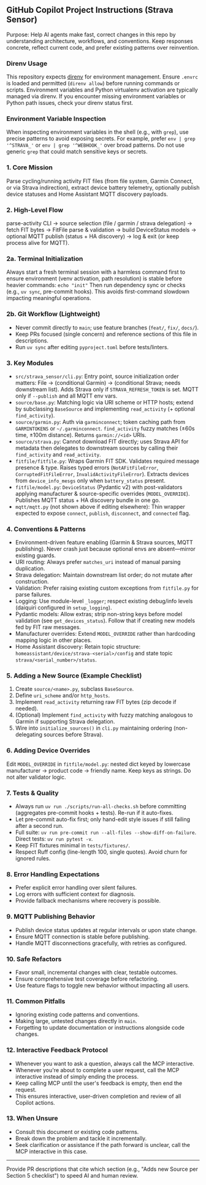 ## GitHub Copilot Project Instructions (Strava Sensor)

Purpose: Help AI agents make fast, correct changes in this repo by understanding architecture, workflows, and conventions. Keep responses concrete, reflect current code, and prefer existing patterns over reinvention.

### Direnv Usage
This repository expects [direnv](https://direnv.net/) for environment management. Ensure `.envrc` is loaded and permitted (`direnv allow`) before running commands or scripts. Environment variables and Python virtualenv activation are typically managed via direnv. If you encounter missing environment variables or Python path issues, check your direnv status first.

### Environment Variable Inspection
When inspecting environment variables in the shell (e.g., with `grep`), use precise patterns to avoid exposing secrets. For example, prefer `env | grep '^STRAVA_'` or `env | grep '^WEBHOOK_'` over broad patterns. Do not use generic `grep` that could match sensitive keys or secrets.

### 1. Core Mission
Parse cycling/running activity FIT files (from file system, Garmin Connect, or via Strava indirection), extract device battery telemetry, optionally publish device statuses and Home Assistant MQTT discovery payloads.

### 2. High-Level Flow
parse-activity CLI -> source selection (file / garmin / strava delegation) -> fetch FIT bytes -> FitFile parse & validation -> build DeviceStatus models -> optional MQTT publish (status + HA discovery) -> log & exit (or keep process alive for MQTT).

### 2a. Terminal Initialization
Always start a fresh terminal session with a harmless command first to ensure environment (venv activation, path resolution) is stable before heavier commands:
`echo "init"`
Then run dependency sync or checks (e.g., `uv sync`, pre-commit hooks). This avoids first-command slowdown impacting meaningful operations.

### 2b. Git Workflow (Lightweight)
- Never commit directly to `main`; use feature branches (`feat/`, `fix/`, `docs/`).
- Keep PRs focused (single concern) and reference sections of this file in descriptions.
- Run `uv sync` after editing `pyproject.toml` before tests/linters.

### 3. Key Modules
- `src/strava_sensor/cli.py`: Entry point, source initialization order matters: File -> (conditional Garmin) -> (conditional Strava; needs downstream list). Adds Strava only if `STRAVA_REFRESH_TOKEN` is set. MQTT only if `--publish` and all MQTT env vars.
- `source/base.py`: Matching logic via URI scheme or HTTP hosts; extend by subclassing `BaseSource` and implementing `read_activity` (+ optional `find_activity`).
- `source/garmin.py`: Auth via `garminconnect`; token caching path from `GARMINTOKENS` or `~/.garminconnect`. `find_activity` fuzzy matches (±60s time, ±100m distance). Returns `garmin://<id>` URIs.
- `source/strava.py`: Cannot download FIT directly; uses Strava API for metadata then delegates to downstream sources by calling their `find_activity` and `read_activity`.
- `fitfile/fitfile.py`: Wraps Garmin FIT SDK. Validates required message presence & type. Raises typed errors (`NotAFitFileError`, `CorruptedFitFileError`, `InvalidActivityFileError`). Extracts devices from `device_info_mesgs` only when `battery_status` present.
- `fitfile/model.py`: `DeviceStatus` (Pydantic v2) with post-validators applying manufacturer & source-specific overrides (`MODEL_OVERRIDE`). Publishes MQTT status + HA discovery bundle in one go.
- `mqtt/mqtt.py` (not shown above if editing elsewhere): Thin wrapper expected to expose `connect`, `publish`, `disconnect`, and `connected` flag.

### 4. Conventions & Patterns
- Environment-driven feature enabling (Garmin & Strava sources, MQTT publishing). Never crash just because optional envs are absent—mirror existing guards.
- URI routing: Always prefer `matches_uri` instead of manual parsing duplication.
- Strava delegation: Maintain downstream list order; do not mutate after construction.
- Validation: Prefer raising existing custom exceptions from `fitfile.py` for parse failures.
- Logging: Use module-level `_logger`; respect existing debug/info levels (daiquiri configured in `setup_logging`).
- Pydantic models: Allow extras; strip non-string keys before model validation (see `get_devices_status`). Follow that if creating new models fed by FIT raw messages.
- Manufacturer overrides: Extend `MODEL_OVERRIDE` rather than hardcoding mapping logic in other places.
- Home Assistant discovery: Retain topic structure: `homeassistant/device/strava-<serial>/config` and state topic `strava/<serial_number>/status`.

### 5. Adding a New Source (Example Checklist)
1. Create `source/<name>.py`, subclass `BaseSource`.
2. Define `uri_scheme` and/or `http_hosts`.
3. Implement `read_activity` returning raw FIT bytes (zip decode if needed).
4. (Optional) Implement `find_activity` with fuzzy matching analogous to Garmin if supporting Strava delegation.
5. Wire into `initialize_sources()` in `cli.py` maintaining ordering (non-delegating sources before Strava).

### 6. Adding Device Overrides
Edit `MODEL_OVERRIDE` in `fitfile/model.py`: nested dict keyed by lowercase manufacturer -> product code -> friendly name. Keep keys as strings. Do not alter validator logic.

### 7. Tests & Quality
- Always run `uv run ./scripts/run-all-checks.sh` before committing (aggregates pre-commit hooks + tests). Re-run if it auto-fixes.
- Let pre-commit auto-fix first; only hand-edit style issues if still failing after a second run.
- Full suite: `uv run pre-commit run --all-files --show-diff-on-failure`. Direct tests: `uv run pytest -v`.
- Keep FIT fixtures minimal in `tests/fixtures/`.
- Respect Ruff config (line-length 100, single quotes). Avoid churn for ignored rules.

### 8. Error Handling Expectations
- Prefer explicit error handling over silent failures.
- Log errors with sufficient context for diagnosis.
- Provide fallback mechanisms where recovery is possible.

### 9. MQTT Publishing Behavior
- Publish device status updates at regular intervals or upon state change.
- Ensure MQTT connection is stable before publishing.
- Handle MQTT disconnections gracefully, with retries as configured.

### 10. Safe Refactors
- Favor small, incremental changes with clear, testable outcomes.
- Ensure comprehensive test coverage before refactoring.
- Use feature flags to toggle new behavior without impacting all users.

### 11. Common Pitfalls
- Ignoring existing code patterns and conventions.
- Making large, untested changes directly in `main`.
- Forgetting to update documentation or instructions alongside code changes.

### 12. Interactive Feedback Protocol
- Whenever you want to ask a question, always call the MCP interactive.
- Whenever you're about to complete a user request, call the MCP interactive instead of simply ending the process.
- Keep calling MCP until the user's feedback is empty, then end the request.
- This ensures interactive, user-driven completion and review of all Copilot actions.

### 13. When Unsure
- Consult this document or existing code patterns.
- Break down the problem and tackle it incrementally.
- Seek clarification or assistance if the path forward is unclear, call the MCP interactive in this case.

---
Provide PR descriptions that cite which section (e.g., "Adds new Source per Section 5 checklist") to speed AI and human review.
